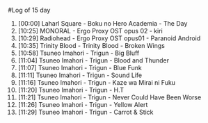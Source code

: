 #Log of 15 day

1. [00:00] Laharl Square - Boku no Hero Academia - The Day
1. [10:25] MONORAL - Ergo Proxy OST opus 02 - kiri
1. [10:29] Radiohead - Ergo Proxy OST opus01 - Paranoid Android
1. [10:35] Trinity Blood - Trinity Blood - Broken Wings
1. [10:58] Tsuneo Imahori - Trigun - Big Bluff
1. [11:04] Tsuneo Imahori - Trigun - Blood and Thunder
1. [11:07] Tsuneo Imahori - Trigun - Blue Funk
1. [11:11] Tsuneo Imahori - Trigun - Sound Life
1. [11:16] Tsuneo Imahori - Trigun - Kaze wa Mirai ni Fuku
1. [11:20] Tsuneo Imahori - Trigun - H.T
1. [11:21] Tsuneo Imahori - Trigun - Never Could Have Been Worse
1. [11:26] Tsuneo Imahori - Trigun - Yellow Alert
1. [11:29] Tsuneo Imahori - Trigun - Carrot & Stick
